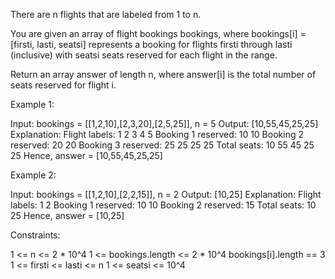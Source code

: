 There are n flights that are labeled from 1 to n.

You are given an array of flight bookings bookings, where bookings[i] =
[firsti, lasti, seatsi] represents a booking for flights firsti through lasti
(inclusive) with seatsi seats reserved for each flight in the range.

Return an array answer of length n, where answer[i] is the total number of
seats reserved for flight i.


Example 1:


Input: bookings = [[1,2,10],[2,3,20],[2,5,25]], n = 5
Output: [10,55,45,25,25]
Explanation:
Flight labels:        1   2   3   4   5
Booking 1 reserved:  10  10
Booking 2 reserved:      20  20
Booking 3 reserved:      25  25  25  25
Total seats:         10  55  45  25  25
Hence, answer = [10,55,45,25,25]


Example 2:


Input: bookings = [[1,2,10],[2,2,15]], n = 2
Output: [10,25]
Explanation:
Flight labels:        1   2
Booking 1 reserved:  10  10
Booking 2 reserved:      15
Total seats:         10  25
Hence, answer = [10,25]




Constraints:


1 <= n <= 2 * 10^4
1 <= bookings.length <= 2 * 10^4
bookings[i].length == 3
1 <= firsti <= lasti <= n
1 <= seatsi <= 10^4




